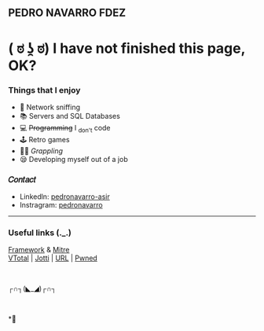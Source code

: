 ## PEDRO NAVARRO FDEZ
# ( ಠ ʖ̯ ಠ) I have not finished this page, OK? 
### Things that I enjoy
- ​📡 Network sniffing
- 📚 Servers and SQL Databases
- 💻​ ~~Programming~~ I <sub>don't</sub> code 
- 🕹️​ Retro games
- 🤼‍♂️ _Grappling_
- 😪​ Developing myself out of a job

### 𝐶𝑜𝑛𝑡𝑎𝑐𝑡
- Linkedln: [pedronavarro-asir](https://www.linkedin.com/in/pedronavarro-asir/)
- Instragram: [pedronavarro](https://www.omfgdogs.com/)

---

### Useful links (._.)

[Framework](https://osintframework.com/) & [Mitre](https://attack.mitre.org/)  
[VTotal](https://www.virustotal.com/gui/home/upload) | [Jotti](https://virusscan.jotti.org/es-ES) | [URL](https://urlscan.io/) | 
[Pwned](https://haveibeenpwned.com/)  

<br />

┌∩┐(◣_◢)┌∩┐

<br />

*👋


<!--

*idk*            italica
**idk**          negrita
**_idk_**        doble
~~idk~~          tachar
<ins>idk</ins>   subrayar
`idk`            ctrl+e para hacer comentario
<sup>idk</sup>   under
<sub>idk</sub>   over
[ ] idk  
[x] idk

Avisos:
> [!NOTE]
> idk

> [!TIP] [!IMPORTANT] [!WARNING] [!CAUTION]
> idk

ヽ༼ ಠ益ಠ ༽ﾉ        (ง'̀-'́)ง        (° ͜ʖ͡°)╭∩╮        (っ▀¯▀)つ          ♪♪♪ ヾ(-_- )ゞ      ♪♪ ヽ(ˇ∀ˇ )ゞ

(∩｀-´)⊃━ ☆ﾟ.*･｡ﾟ                (づ￣ ³￣)づ     ᕦ(ò_óˇ)ᕤ        ᕙ(⇀‸↼‶)ᕗ            눈_눈

(ノಠ ∩ಠ)ノ彡┻━━┻                 (ノಠ ∩ಠ)ノ彡( \o°o)\              ლ(｀ー´ლ)          (҂◡_◡) 

ಠ_ಠ           (╬ ಠ益ಠ)         ( ͡° ͜ʖ ͡°)           ಥ﹏ಥ            ಥ_ಥ              ( ˘ ³˘)♥            

-->

<!--
**pedronavarrofdez/pedronavarrofdez** is a ✨ _special_ ✨ repository because its `README.md` (this file) appears on your GitHub profile.

Here are some ideas to get you started:

- 🔭 I’m currently working on ...
- 🌱 I’m currently learning ...
- 👯 I’m looking to collaborate on ...
- 🤔 I’m looking for help with ...
- 💬 Ask me about ...
- 📫 How to reach me: ...
- 😄 Pronouns: ...
- ⚡ Fun fact: ...
-->
